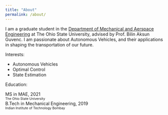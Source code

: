 ```yaml
---
title: "About"
permalink: /about/
---
```


I am a graduate student in the [Department of Mechanical and Aerspace Engineering](https://mae.osu.edu/) at The Ohio State University, advised by Prof. Bilin Aksun Guvenc. I am passionate about Autonomous Vehicles, and their applications in shaping the transportation of our future.

Interests:
* Autonomous Vehicles
* Optimal Control
* State Estimation


Education:

<i class="fa-li fa fa-graduation-cap"></i>
MS in MAE, 2021 <br>
<span style="font-size: 0.75em;">The Ohio State University</span><br>
<i class="fa-li fa fa-graduation-cap"></i>
B.Tech in Mechanical Engineering, 2019<br>
<span style="font-size: 0.75em;">Indian Institute of Technology Bombay</span>

